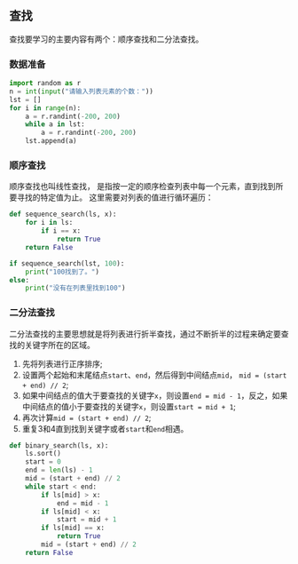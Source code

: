 ## 查找

查找要学习的主要内容有两个：顺序查找和二分法查找。

### 数据准备

```python
import random as r
n = int(input("请输入列表元素的个数："))
lst = []
for i in range(n):
    a = r.randint(-200, 200)
    while a in lst:
        a = r.randint(-200, 200)
    lst.append(a)
```

### 顺序查找

顺序查找也叫线性查找， 是指按一定的顺序检查列表中每一个元素，直到找到所要寻找的特定值为止。
这里需要对列表的值进行循环遍历：

```python
def sequence_search(ls, x):
    for i in ls:
        if i == x:
            return True
    return False

if sequence_search(lst, 100):
    print("100找到了。")
else:
    print("没有在列表里找到100")
```

### 二分法查找

二分法查找的主要思想就是将列表进行折半查找，通过不断折半的过程来确定要查找的关键字所在的区域。

1. 先将列表进行正序排序;
2. 设置两个起始和末尾结点`start`、`end`，然后得到中间结点`mid`， `mid = (start + end) // 2`;
3. 如果中间结点的值大于要查找的关键字`x`，则设置`end = mid - 1`，反之，如果中间结点的值小于要查找的关键字`x`，则设置`start = mid + 1`;
4. 再次计算`mid = (start + end) // 2`;
5. 重复3和4直到找到关键字或者`start`和`end`相遇。

```python
def binary_search(ls, x):
    ls.sort()
    start = 0
    end = len(ls) - 1
    mid = (start + end) // 2
    while start < end:
        if ls[mid] > x:
            end = mid - 1
        if ls[mid] < x:
            start = mid + 1
        if ls[mid] == x:
            return True
        mid = (start + end) // 2
    return False
```

